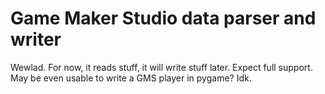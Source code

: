 Game Maker Studio data parser and writer
========================================

Wewlad. For now, it reads stuff, it will write stuff later.
Expect full support. May be even usable to write a GMS player in pygame? Idk.

